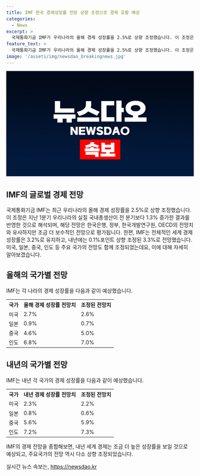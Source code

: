 ```yaml
---
title: IMF 한국 경제성장률 전망 상향 조정으로 경제 호황 예상
categories:
  - News
excerpt: >
  국제통화기금 IMF가 우리나라의 올해 경제 성장률을 2.5%로 상향 조정했습니다. 이 조정은 1분기의 실질 국내총생산 증가율을 반영한 것으로, 한국은행과 다소 차이가 있지만 긍정적 전망입니다. 또한, IMF는 세계 경제 성장률은 3.2%로, 내년에는 3.3%로 조정했으며, 미국과 중국 등 주요국의 전망도 함께 발표했습니다. 전반적으로 경기는 안정적인 모습을 보이고 있습니다.
feature_text: >
  국제통화기금 IMF가 우리나라의 올해 경제 성장률을 2.5%로 상향 조정했습니다. 이 조정은 1분기의 실질 국내총생산 증가율을 반영한 것으로, 한국은행과 다소 차이가 있지만 긍정적 전망입니다. 또한, IMF는 세계 경제 성장률은 3.2%로, 내년에는 3.3%로 조정했으며, 미국과 중국 등 주요국의 전망도 함께 발표했습니다. 전반적으로 경기는 안정적인 모습을 보이고 있습니다.
image: '/assets/img/newsdao_breakingnews.jpg'
---
```


<p><img src="/assets/img/newsdao_breakingnews.jpg" alt="ranknews 속보" /></p>

<h2 data-ke-size="size26">IMF의 글로벌 경제 전망</h2>

<p data-ke-size="size16">국제통화기금 IMF는 최근 우리나라의 올해 경제 성장률을 2.5%로 상향 조정했습니다. 이 조정은 지난 1분기 우리나라의 실질 국내총생산이 전 분기보다 1.3% 증가한 결과를 반영한 것으로 해석되며, 해당 전망은 한국은행, 정부, 한국개발연구원, OECD의 전망치와 유사하지만 조금 더 보수적인 전망으로 평가됩니다. 한편, IMF는 전체적인 세계 경제 성장률은 3.2%로 유지하고, 내년에는 0.1%포인트 상향 조정된 3.3%로 전망했습니다. 미국, 일본, 중국, 인도 등 주요 국가의 전망도 함께 조정되었는데요, 이에 대해 자세히 알아보겠습니다.</p>

<h2 data-ke-size="size26">올해의 국가별 전망</h2>

<p data-ke-size="size16">IMF는 각 나라의 경제 성장률을 다음과 같이 예상했습니다.</p>

<table>
    <tr>
        <th>국가</th>
        <th>올해 경제 성장률 전망치</th>
        <th>조정된 전망치</th>
    </tr>
    <tr>
        <td>미국</td>
        <td>2.7%</td>
        <td>2.6%</td>
    </tr>
    <tr>
        <td>일본</td>
        <td>0.9%</td>
        <td>0.7%</td>
    </tr>
    <tr>
        <td>중국</td>
        <td>4.6%</td>
        <td>5.0%</td>
    </tr>
    <tr>
        <td>인도</td>
        <td>6.8%</td>
        <td>7.0%</td>
    </tr>
</table>

<h2 data-ke-size="size26">내년의 국가별 전망</h2>

<p data-ke-size="size16">IMF는 내년 각 국가의 경제 성장률을 다음과 같이 예상했습니다.</p>

<table>
    <tr>
        <th>국가</th>
        <th>내년 경제 성장률 전망치</th>
        <th>조정된 전망치</th>
    </tr>
    <tr>
        <td>미국</td>
        <td>2.3%</td>
        <td>2.2%</td>
    </tr>
    <tr>
        <td>일본</td>
        <td>0.8%</td>
        <td>0.6%</td>
    </tr>
    <tr>
        <td>중국</td>
        <td>5.6%</td>
        <td>5.9%</td>
    </tr>
    <tr>
        <td>인도</td>
        <td>7.2%</td>
        <td>7.3%</td>
    </tr>
</table>

<p data-ke-size="size16">IMF의 경제 전망을 종합해보면, 내년 세계 경제는 조금 더 높은 성장률을 보일 것으로 예상되고, 주요국가의 전망 역시 다소 상향 조정되었습니다.</p>
실시간 뉴스 속보는, <a href="https://newsdao.kr" rel="dofollow">https://newsdao.kr</a>


